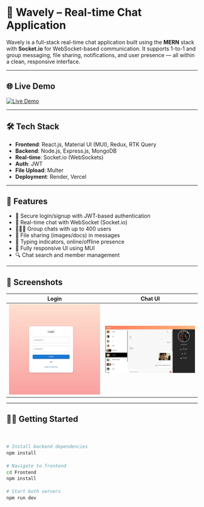 # 💬 Wavely – Real-time Chat Application

Wavely is a full-stack real-time chat application built using the **MERN** stack with **Socket.io** for WebSocket-based communication. It supports 1-to-1 and group messaging, file sharing, notifications, and user presence — all within a clean, responsive interface.

---

## 🌐 Live Demo
[![Live Demo](https://img.shields.io/badge/Demo-Online-green.svg)](https://frontend-2-2vjy.vercel.app/)

---

## 🛠 Tech Stack

- **Frontend**: React.js, Material UI (MUI), Redux, RTK Query  
- **Backend**: Node.js, Express.js, MongoDB  
- **Real-time**: Socket.io (WebSockets)  
- **Auth**: JWT  
- **File Upload**: Multer  
- **Deployment**: Render, Vercel  

---

## 🚀 Features

- 🔐 Secure login/signup with JWT-based authentication  
- 💬 Real-time chat with WebSocket (Socket.io)  
- 🧑‍🤝‍🧑 Group chats with up to 400 users  
- 📁 File sharing (images/docs) in messages  
- 📢 Typing indicators, online/offline presence  
- 📱 Fully responsive UI using MUI  
- 🔍 Chat search and member management  

---

## 📸 Screenshots

| Login | Chat UI |
|-------|---------|
| ![Login](./Screenshots/login.jpg) | ![Chat](./Screenshots/chat.jpg) |


---

## 🧑‍💻 Getting Started

```bash


# Install backend dependencies
npm install

# Navigate to frontend
cd Frontend
npm install

# Start both servers
npm run dev
